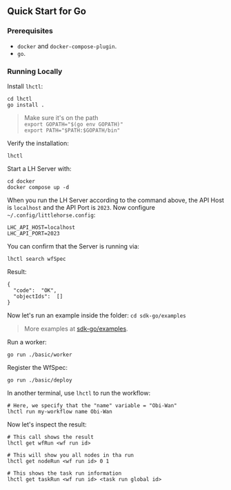 ## Quick Start for Go

### Prerequisites

- `docker` and `docker-compose-plugin`.
- `go`.

### Running Locally

Install `lhctl`:

```
cd lhctl
go install .
```

> Make sure it's on the path <br />
> `export GOPATH="$(go env GOPATH)"` <br />
> `export PATH="$PATH:$GOPATH/bin"`

Verify the installation:

```
lhctl
```

Start a LH Server with:

```
cd docker
docker compose up -d
```

When you run the LH Server according to the command above, the API Host is `localhost` and the API Port is `2023`.
Now configure `~/.config/littlehorse.config`:

```
LHC_API_HOST=localhost
LHC_API_PORT=2023
```

You can confirm that the Server is running via:

```
lhctl search wfSpec
```

Result:

```
{
  "code":  "OK",
  "objectIds":  []
}
```

Now let's run an example inside the folder: `cd sdk-go/examples`

> More examples at [sdk-go/examples](../sdk-go/examples).

Run a worker:

```
go run ./basic/worker
```

Register the WfSpec:

```
go run ./basic/deploy
```

In another terminal, use `lhctl` to run the workflow:

```
# Here, we specify that the "name" variable = "Obi-Wan"
lhctl run my-workflow name Obi-Wan
```

Now let's inspect the result:

```
# This call shows the result
lhctl get wfRun <wf run id>

# This will show you all nodes in tha run
lhctl get nodeRun <wf run id> 0 1

# This shows the task run information
lhctl get taskRun <wf run id> <task run global id>
```
